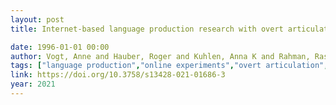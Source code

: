 ```yaml
---
layout: post
title: Internet-based language production research with overt articulation - Proof of concept, challenges, and practical advice

date: 1996-01-01 00:00
author: Vogt, Anne and Hauber, Roger and Kuhlen, Anna K and Rahman, Rasha Abdel
tags: ["language production","online experiments","overt articulation","picture","voice onset latency","word interference"]
link: https://doi.org/10.3758/s13428-021-01686-3
year: 2021
---
```



